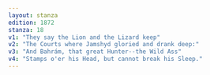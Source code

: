 ```yaml
---
layout: stanza
edition: 1872
stanza: 18
v1: "They say the Lion and the Lizard keep"
v2: "The Courts where Jamshyd gloried and drank deep:"
v3: "And Bahrám, that great Hunter--the Wild Ass"
v4: "Stamps o'er his Head, but cannot break his Sleep."
---
```

